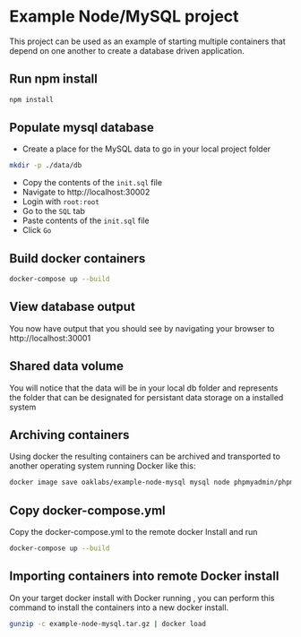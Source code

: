 # Example Node/MySQL project

This project can be used as an example of starting multiple containers that depend on one another to create a database driven application.

## Run npm install

``` bash
npm install
```

## Populate mysql database

* Create a place for the MySQL data to go in your local project folder

``` bash
mkdir -p ./data/db
```

* Copy the contents of the `init.sql` file
* Navigate to http://localhost:30002
* Login with `root:root`
* Go to the `SQL` tab
* Paste contents of the `init.sql` file
* Click `Go`

## Build docker containers

``` bash
docker-compose up --build
```

## View database output

You now have output that you should see by navigating your browser to http://localhost:30001

## Shared data volume

You will notice that the data will be in your local db folder and represents the folder that can be designated for persistant data storage on a installed system

## Archiving containers

Using docker the resulting containers can be archived and transported to another operating system running Docker like this:

``` bash
docker image save oaklabs/example-node-mysql mysql node phpmyadmin/phpmyadmin | gzip -c > example-node-mysql.tar.gz
```

## Copy docker-compose.yml

Copy the docker-compose.yml to the remote docker Install and run

``` bash
docker-compose up --build
```

## Importing containers into remote Docker install

On your target docker install with Docker running , you can perform this command to install the containers into a new docker install.

``` bash
gunzip -c example-node-mysql.tar.gz | docker load
```
